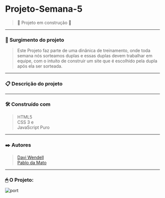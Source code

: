 # Projeto-Semana-5

> :construction: Projeto em construção :construction:
<hr>

### 🚀 Surgimento do projeto
>Este Projeto faz parte de uma dinânica de treinamento, onde toda semana nós sorteamos duplas e essas duplas devem trabalhar em equipe, com o intuíto de construir um site que é escolhido pela dupla após ela ser sorteada.

<hr>

### 📋 Descrição do projeto
> 

<hr>

### 🛠️ Construído com
>HTML5 <br>
>CSS 3 e <br>
>JavaScript Puro
<hr>
 
  ### ✒️ Autores
 > <a href="https://github.com/Davimrp">Davi Wendell</a> <br>
 > <a href="https://github.com/PabloDamato">Pablo da Mato</a> <br>
  
  <hr>
  
### 🖱 O Projeto:
![port](https://user-images.githubusercontent.com/119756640/219902883-8e93d825-f640-4e88-9af2-7792f8abde46.png)

